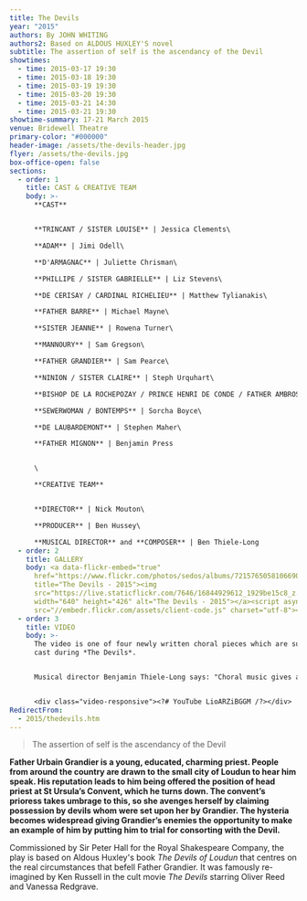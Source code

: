 ```yaml
---
title: The Devils
year: "2015"
authors: By JOHN WHITING
authors2: Based on ALDOUS HUXLEY'S novel
subtitle: The assertion of self is the ascendancy of the Devil
showtimes:
  - time: 2015-03-17 19:30
  - time: 2015-03-18 19:30
  - time: 2015-03-19 19:30
  - time: 2015-03-20 19:30
  - time: 2015-03-21 14:30
  - time: 2015-03-21 19:30
showtime-summary: 17-21 March 2015
venue: Bridewell Theatre
primary-color: "#000000"
header-image: /assets/the-devils-header.jpg
flyer: /assets/the-devils.jpg
box-office-open: false
sections:
  - order: 1
    title: CAST & CREATIVE TEAM
    body: >-
      **CAST**


      **TRINCANT / SISTER LOUISE** | Jessica Clements\

      **ADAM** | Jimi Odell\

      **D'ARMAGNAC** | Juliette Chrisman\

      **PHILLIPE / SISTER GABRIELLE** | Liz Stevens\

      **DE CERISAY / CARDINAL RICHELIEU** | Matthew Tylianakis\

      **FATHER BARRE** | Michael Mayne\

      **SISTER JEANNE** | Rowena Turner\

      **MANNOURY** | Sam Gregson\

      **FATHER GRANDIER** | Sam Pearce\

      **NINION / SISTER CLAIRE** | Steph Urquhart\

      **BISHOP DE LA ROCHEPOZAY / PRINCE HENRI DE CONDE / FATHER AMBROSE** | Simon Hill\

      **SEWERWOMAN / BONTEMPS** | Sorcha Boyce\

      **DE LAUBARDEMONT** | Stephen Maher\

      **FATHER MIGNON** | Benjamin Press


      \

      **CREATIVE TEAM**


      **DIRECTOR** | Nick Mouton\

      **PRODUCER** | Ben Hussey\

      **MUSICAL DIRECTOR** and **COMPOSER** | Ben Thiele-Long
  - order: 2
    title: GALLERY
    body: <a data-flickr-embed="true"
      href="https://www.flickr.com/photos/sedos/albums/72157650581066901"
      title="The Devils - 2015"><img
      src="https://live.staticflickr.com/7646/16844929612_1929be15c8_z.jpg"
      width="640" height="426" alt="The Devils - 2015"></a><script async
      src="//embedr.flickr.com/assets/client-code.js" charset="utf-8"></script>
  - order: 3
    title: VIDEO
    body: >-
      The video is one of four newly written choral pieces which are sung by the
      cast during *The Devils*.


      Musical director Benjamin Thiele-Long says: "Choral music gives an opportunity, like no other, to express an incredibly diverse range of emotions in a way that connects viscerally with the listener, rather than simply something they just hear. When it came to writing the music for *The Devils*, I wanted have four interlinked pieces that would carry the audience and the cast through the story and convey the initial peace and subsequent anguish and building tension of the plot. Influenced by the work of Morten Lauridsen, Eriks Ensenvalds and the late John Tavener, the pieces use close harmony to create an ethereal atmosphere and establish the liturgy as part of the story."


      <div class="video-responsive"><?# YouTube LioARZiBGGM /?></div>
RedirectFrom:
  - 2015/thedevils.htm
---
```

>The assertion of self is the ascendancy of the Devil
><footer><cite></cite></footer>

**Father Urbain Grandier is a young, educated, charming priest. People from around the country are drawn to the small city of Loudun to hear him speak. His reputation leads to him being offered the position of head priest at St Ursula’s Convent, which he turns down. The convent’s prioress takes umbrage to this, so she avenges herself by claiming possession by devils whom were set upon her by Grandier. The hysteria becomes widespread giving Grandier’s enemies the opportunity to make an example of him by putting him to trial for consorting with the Devil.**

Commissioned by Sir Peter Hall for the Royal Shakespeare Company, the play is based on Aldous Huxley's book *The Devils of Loudun* that centres on the real circumstances that befell Father Grandier. It was famously re-imagined by Ken Russell in the cult movie *The Devils* starring Oliver Reed and Vanessa Redgrave.
